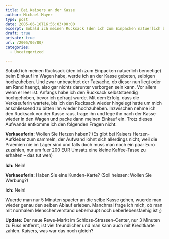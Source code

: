 ```yaml
---
title: Bei Kaisers an der Kasse
author: Michael Mayer
type: post
date: 2005-06-10T16:56:03+00:00
excerpt: Sobald ich meinen Rucksack (den ich zum Einpacken natuerlich benoetige) beim Einkauf im Wagen habe, werde ich an der Kasse gebeten, selbigen hochzuheben. Und zwar unbeachtet der Tatsache, ob dieser nun liegt oder am Rand haengt, also gar nichts darunter verborgen sein kann. Vor allem wenn er leer ist. Anfangs habe ich den Rucksack selbststaendig hochgehoben, bevor ich gefragt wurde. Mit dem Erfolg, dass die Verkaeuferin wartete, bis ich den Rucksack wieder hingelegt hatte um mich anschliessend zu bitten ihn wieder hochzuheben.
draft: true
private: true
url: /2005/06/80/
categories:
  - Uncategorized

---
```

Sobald ich meinen Rucksack (den ich zum Einpacken natuerlich benoetige) beim Einkauf im Wagen habe, werde ich an der Kasse gebeten, selbigen hochzuheben. Und zwar unbeachtet der Tatsache, ob dieser nun liegt oder am Rand haengt, also gar nichts darunter verborgen sein kann. Vor allem wenn er leer ist. Anfangs habe ich den Rucksack selbststaendig hochgehoben, bevor ich gefragt wurde. Mit dem Erfolg, dass die Verkaeuferin wartete, bis ich den Rucksack wieder hingelegt hatte um mich anschliessend zu bitten ihn wieder hochzuheben. Inzwischen nehme ich den Rucksack vor der Kasse raus, trage ihn und lege ihn nach der Kasse wieder in den Wagen und packe dann meinen Einkauf ein. Trotz dieses Aufwands entkomme ich den folgenden Fragen nicht:
  
**Verkaeuferin:** Wollen Sie Herzen haben? (Es gibt bei Kaisers Herzen-Aufkleber zum sammeln, der Aufwand lohnt sich allerdings nicht, weil die Praemien nie im Lager sind und falls doch muss man noch ein paar Euro zuzahlen, nur um fuer 200 EUR Umsatz eine kleine Kaffee-Tasse zu erhalten &#8211; das tut weh)
  
**Ich:** Nein!
  
**Verkaeuferin:** Haben Sie eine Kunden-Karte? (Soll heissen: Wollen Sie Werbung?)
  
**Ich:** Nein!

Wuerde man nur 5 Minuten spaeter an die selbe Kasse gehen, wuerde man wieder genau den selben Ablauf erleben. Manchmal frage ich mich, ob man mit normalem Menschenverstand ueberhaupt noch ueberlebensfaehig ist ;)

**Update:** Der neue Rewe-Markt im Schloss-Strassen-Center, nur 3 Minuten zu Fuss entfernt, ist viel freundlicher und man kann auch mit Kreditkarte zahlen. Kaisers, was war das noch gleich?